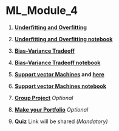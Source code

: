 # ML_Module_4

1. **[Underfitting and Overfitting](https://github.com/Learn-Write-Repeat/Open-contributions/blob/master/Anshul_ML_Over%26Underfit.md)**
2. **[Underfitting and Overfitting notebook ](https://github.com/Learn-Write-Repeat/Open-contributions/blob/master/Anshul_ML_Over%26Underfit.ipynb)**
3. **[Bias-Variance Tradeoff ](https://github.com/Learn-Write-Repeat/Open-contributions/blob/master/Anshul_ML_Bias%26Variance.md)** 
4. **[Bias-Variance Tradeoff notebook](https://github.com/Learn-Write-Repeat/Open-contributions/blob/master/Anshul_ML_Bias%26Variance.ipynb)** 
5. **[Support vector Machines](https://github.com/Learn-Write-Repeat/Open-contributions/blob/master/Sagar_ML_Support_Vector_Machine.md) and [here](https://github.com/Learn-Write-Repeat/Open-contributions/blob/master/Inziya_Dossa_SVM.md)**
6. **[Support vector Machines notebook ](https://github.com/Learn-Write-Repeat/Open-contributions/blob/master/Sagar_ML_Support_Vector_Machine.ipynb)**
7. **[Group Project](gp.md)** *Optional*

8. **[Make your Portfolio](https://github.com/DevIncept/Portfolio)** *Optional*

9. **Quiz** Link will be shared    *(Mandatory)*
